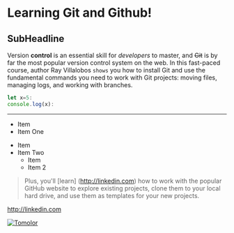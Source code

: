 Learning Git and Github!
========================
SubHeadline
-----------

Version **control** is an essential skill for _developers_ to master, and ~~Git~~ is by far the most popular version control system on the web. In this fast-paced course, author Ray Villalobos `shows` you how to install Git and use the fundamental commands you need to work with Git projects: moving files, managing logs, and working with branches.

```js
let x=5:
console.log(x):
```

***
- Item
- Item One

* Item
* Item Two
   - Item
   - Item 2

> Plus, you'll [learn] (http://linkedin.com) how to work with the popular GitHub website to explore existing projects, clone them to your local hard drive, and use them as templates for your new projects.

http://linkedin.com

[![Tomolor](http://pixelprowess.com/i/stargazers/tomolor.png)](http://raybo.org)
